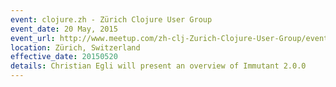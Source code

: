 ```yaml
---
event: clojure.zh - Zürich Clojure User Group
event_date: 20 May, 2015
event_url: http://www.meetup.com/zh-clj-Zurich-Clojure-User-Group/events/222187756/
location: Zürich, Switzerland 
effective_date: 20150520
details: Christian Egli will present an overview of Immutant 2.0.0
---
```

